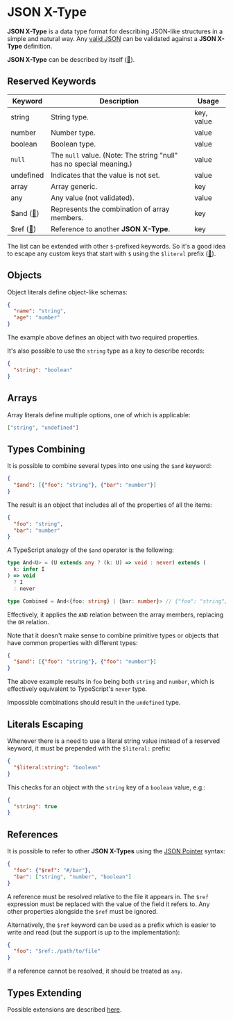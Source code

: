# JSON X-Type

**JSON X-Type** is a data type format for describing JSON-like structures in a simple and natural way.
Any [valid JSON](https://www.json.org/) can be validated against a **JSON X-Type** definition.

**JSON X-Type** can be described by itself ([🔗](./x-types.yaml)).

## Reserved Keywords

| Keyword                       | Description                                                         | Usage      |
| ----------------------------- | ------------------------------------------------------------------- | ---------- |
| string                        | String type.                                                        | key, value |
| number                        | Number type.                                                        | value      |
| boolean                       | Boolean type.                                                       | value      |
| `null`                        | The `null` value. (Note: The string "null" has no special meaning.) | value      |
| undefined                     | Indicates that the value is not set.                                | value      |
| array                         | Array generic.                                                      | key        |
| any                           | Any value (not validated).                                          | value      |
| $and ([🔗](#types-combining)) | Represents the combination of array members.                        | key        |
| $ref ([🔗](#references))      | Reference to another **JSON X-Type**.                               | key        |

The list can be extended with other `$`-prefixed keywords.
So it's a good idea to escape any custom keys that start with `$` using the `$literal` prefix ([🔗](#literals-escaping)).

## Objects

Object literals define object-like schemas:

```json
{
  "name": "string",
  "age": "number"
}
```

The example above defines an object with two required properties.

It's also possible to use the `string` type as a key to describe records:

```json
{
  "string": "boolean"
}
```

<!-- TODO: consider validating tuples as objects with integer-like keys, e.g.:

```json
{
  "0": "number",
  "1": "number"
}
```
-->

## Arrays

Array literals define multiple options, one of which is applicable:

```json
["string", "undefined"]
```

## Types Combining

It is possible to combine several types into one using the `$and` keyword:

```json
{
  "$and": [{"foo": "string"}, {"bar": "number"}]
}
```

The result is an object that includes all of the properties of all the items:

```json
{
  "foo": "string",
  "bar": "number"
}
```

A TypeScript analogy of the `$and` operator is the following:

```ts
type And<U> = (U extends any ? (k: U) => void : never) extends (
  k: infer I
) => void
  ? I
  : never

type Combined = And<{foo: string} | {bar: number}> // {"foo": "string"} & {"bar": "number"} ≡ {"foo": "string", "bar": "number"}
```

Effectively, it applies the `AND` relation between the array members, replacing the `OR` relation.

Note that it doesn't make sense to combine primitive types or objects that have common properties with different types:

```json
{
  "$and": [{"foo": "string"}, {"foo": "number"}]
}
```

The above example results in `foo` being both `string` and `number`, which is effectively equivalent to TypeScript's `never` type.

Impossible combinations should result in the `undefined` type.

## Literals Escaping

Whenever there is a need to use a literal string value instead of a reserved keyword, it must be prepended with the `$literal:` prefix:

```json
{
  "$literal:string": "boolean"
}
```

This checks for an object with the `string` key of a `boolean` value, e.g.:

```json
{
  "string": true
}
```

## References

It is possible to refer to other **JSON X-Types** using the [JSON Pointer](https://datatracker.ietf.org/doc/html/rfc6901) syntax:

```json
{
  "foo": {"$ref": "#/bar"},
  "bar": ["string", "number", "boolean"]
}
```

A reference must be resolved relative to the file it appears in.
The `$ref` expression must be replaced with the value of the field it refers to.
Any other properties alongside the `$ref` must be ignored.

Alternatively, the `$ref` keyword can be used as a prefix which is easier to write and read (but the support is up to the implementation):

```json
{
  "foo": "$ref:./path/to/file"
}
```

<!-- Q: Could it be used as a key? Does that even make sense? -->

If a reference cannot be resolved, it should be treated as `any`.

## Types Extending

Possible extensions are described [here](./extensions.md).
